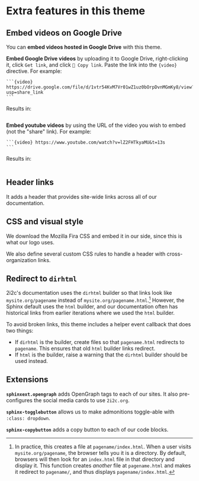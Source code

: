 # Extra features in this theme

## Embed videos on Google Drive

You can **embed videos hosted in Google Drive** with this theme.

**Embed Google Drive videos** by uploading it to Google Drive, right-clicking it, click `Get link`, and click `🔗 Copy link`.
Paste the link into the `{video}` directive.
For example:

````
```{video} https://drive.google.com/file/d/1vtr54KvM7Vr01wZ1uz0bOrpDvnMGmKy8/view?usp=share_link
```
````

Results in:

```{video} https://drive.google.com/file/d/1vtr54KvM7Vr01wZ1uz0bOrpDvnMGmKy8/view?usp=share_link
```

**Embed youtube videos** by using the URL of the video you wish to embed (not the "share" link).
For example:

````
```{video} https://www.youtube.com/watch?v=lZ2FHTkyaMU&t=13s
```
````

Results in:

```{video} https://www.youtube.com/watch?v=lZ2FHTkyaMU&t=13s
```

## Header links

It adds a header that provides site-wide links across all of our documentation.

## CSS and visual style

We download the Mozilla Fira CSS and embed it in our side, since this is what our logo uses.

We also define several custom CSS rules to handle a header with cross-organization links.

## Redirect to `dirhtml`

2i2c's documentation uses the `dirhtml` builder so that links look like `mysite.org/pagename` instead of `mysite.org/pagename.html`.[^1]
However, the Sphinx default uses the `html` builder, and our documentation often has historical links from earlier iterations where we used the `html` builder.

[^1]: In practice, this creates a file at `pagename/index.html`.
      When a user visits `mysite.org/pagename`, the browser tells you it is a directory.
      By default, browsers will then look for an `index.html` file in that directory and display it.
      This function creates _another_ file at `pagename.html` and makes it redirect to `pagename/`, and thus displays `pagename/index.html`.

To avoid broken links, this theme includes a helper event callback that does two things:

- If `dirhtml` is the builder, create files so that `pagename.html` redirects to `pagename`.
  This ensures that old `html` builder links redirect.
- If `html` is the builder, raise a warning that the `dirhtml` builder should be used instead.

## Extensions

**`sphinxext.opengraph`** adds OpenGraph tags to each of our sites.
It also pre-configures the social media cards to use `2i2c.org`.

**`sphinx-togglebutton`** allows us to make admonitions toggle-able with `:class: dropdown`.

**`sphinx-copybutton`** adds a copy button to each of our code blocks.

